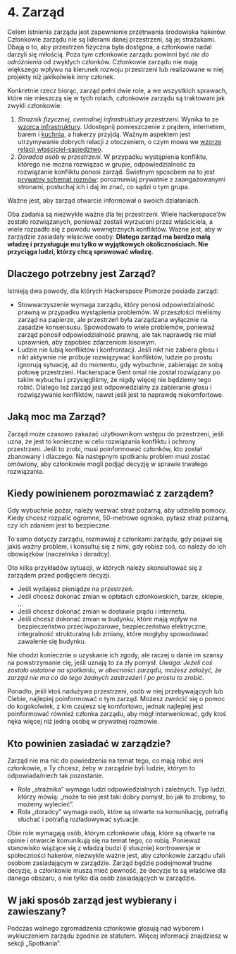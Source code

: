 # 4. Zarząd

Celem istnienia zarządu jest zapewnienie przetrwania środowiska hakerów. Członkowie zarządu nie są liderami danej przestrzeni, są jej strażakami. Dbają o to, aby przestrzeń fizyczna była dostępna, a członkowie nadal darzyli się miłością. Poza tym członkowie zarządu powinni być *nie do odróżnienia* od zwykłych członków. Członkowie zarządu nie mają większego wpływu na kierunek rozwoju przestrzeni lub realizowane w niej projekty niż jakikolwiek inny członek.

Konkretnie rzecz biorąc, zarząd pełni dwie role, a we wszystkich sprawach, które nie mieszczą się w tych rolach, członkowie zarządu są traktowani jak zwykli członkowie.

1. *Strażnik fizycznej, centralnej infrastruktury przestrzeni.* Wynika to ze [wzorca infrastruktury](https://wiki.hackerspaces.org/The_Infrastructure_Pattern). Udostępnij pomieszczenie z prądem, internetem, barem i [kuchnią](https://wiki.hackerspaces.org/The_Kitchen_Pattern), a hakerzy przyjdą. Ważnym aspektem jest utrzymywanie dobrych relacji z otoczeniem, o czym mowa we [wzorze relacji właściciel-sąsiedztwo](https://wiki.hackerspaces.org/The_Landlord_and_Neighborhood_Pattern).
2. *Doradca osób w przestrzeni.* W przypadku wystąpienia konfliktu, którego nie można rozwiązać w grupie, odpowiedzialność za rozwiązanie konfliktu ponosi zarząd. Świetnym sposobem na to jest [prywatny schemat rozmów](https://wiki.hackerspaces.org/The_Private_Talk_Pattern): porozmawiaj prywatnie z zaangażowanymi stronami, posłuchaj ich i daj im znać, co sądzi o tym grupa.

Ważne jest, aby zarząd otwarcie informował o swoich działaniach.

Oba zadania są niezwykle ważne dla tej przestrzeni. Wiele hackerspace’ów zostało rozwiązanych, ponieważ zostali wyrzuceni przez właściciela, a wiele rozpadło się z powodu wewnętrznych konfliktów. Ważne jest, aby w zarządzie zasiadały właściwe osoby. **Dlatego zarząd ma bardzo małą władzę i przysługuje mu tylko w wyjątkowych okolicznościach. Nie przyciąga ludzi, którzy chcą sprawować władzę.**

## Dlaczego potrzebny jest Zarząd?

Istnieją dwa powody, dla których Hackerspace Pomorze posiada zarząd:

- Stowwarzyszenie wymaga zarządu, który ponosi odpowiedzialność prawną w przypadku wystąpienia problemów. W przeszłości mieliśmy zarząd na papierze, ale przestrzeń była zarządzana wyłącznie na zasadzie konsensusu. Spowodowało to wiele problemów, ponieważ zarząd ponosił odpowiedzialność prawną, ale tak naprawdę nie miał uprawnień, aby zapobiec zdarzeniom losowym.
- Ludzie nie lubią konfliktów i konfrontacji. Jeśli nikt nie zabiera głosu i nikt aktywnie nie próbuje rozwiązywać konfliktów, ludzie po prostu ignorują sytuację, aż do momentu, gdy wybuchnie, zabierając ze sobą połowę przestrzeni. Hackerspace Gent omal nie został rozwiązany po takim wybuchu i przysięgliśmy, że nigdy więcej nie będziemy tego robić. Dlatego też zarząd jest odpowiedzialny za zabieranie głosu i rozwiązywanie konfliktów, nawet jeśli jest to naprawdę niekomfortowe.

## Jaką moc ma Zarząd?

Zarząd może czasowo zakazać użytkownikom wstępu do przestrzeni, jeśli uzna, że ​​jest to konieczne w celu rozwiązania konfliktu i ochrony przestrzeni. Jeśli to zrobi, musi poinformować członków, kto został zbanowany i dlaczego. Na następnym spotkaniu problem musi zostać omówiony, aby członkowie mogli podjąć decyzję w sprawie trwałego rozwiązania.

## Kiedy powinienem porozmawiać z zarządem?

Gdy wybuchnie pożar, należy wezwać straż pożarną, aby udzieliła pomocy. Kiedy chcesz rozpalić ogromne, 50-metrowe ognisko, pytasz straż pożarną, czy ich zdaniem jest to bezpieczne.

To samo dotyczy zarządu, rozmawiaj z członkami zarządu, gdy pojawi się jakiś ważny problem, i konsultuj się z nimi, gdy robisz coś, co należy do ich obowiązków (naczelnika i doradcy).

Oto kilka przykładów sytuacji, w których należy skonsultować się z zarządem przed podjęciem decyzji.

- Jeśli wydajesz pieniądze na przestrzeń.
- Jeśli chcesz dokonać zmian w opłatach członkowskich, barze, sklepie, ...
- Jeśli chcesz dokonać zmian w dostawie prądu i internetu.
- Jeśli chcesz dokonać zmian w budynku, które mają wpływ na bezpieczeństwo przeciwpożarowe, bezpieczeństwo elektryczne, integralność strukturalną lub zmiany, które mogłyby spowodować zawalenie się budynku.

Nie chodzi koniecznie o uzyskanie ich zgody, ale raczej o danie im szansy na powstrzymanie cię, jeśli uznają to za zły pomysł. *Uwaga: Jeżeli coś zostało ustalone na spotkaniu, w obecności zarządu, możesz założyć, że zarząd nie ma co do tego żadnych zastrzeżeń i po prostu to zrobić.*

Ponadto, jeśli ktoś nadużywa przestrzeni, osób w niej przebywających lub Ciebie, najlepiej poinformować o tym zarząd. Możesz zwrócić się o pomoc do kogokolwiek, z kim czujesz się komfortowo, jednak najlepiej jest poinformować również członka zarządu, aby mógł interweniować, gdy ktoś nęka więcej niż jedną osobę w prywatnej rozmowie.

## Kto powinien zasiadać w zarządzie?

Zarząd nie ma nic do powiedzenia na temat tego, co mają robić inni członkowie, a Ty chcesz, żeby w zarządzie byli ludzie, którym to odpowiada/niech tak pozostanie.

- Rola „strażnika” wymaga ludzi odpowiedzialnych i zależnych. Typ ludzi, którzy mówią: „może to nie jest taki dobry pomysł, bo jak to zrobimy, to możemy wylecieć”.
- Rola „doradcy” wymaga osób, które są otwarte na komunikację, potrafią słuchać i potrafią rozładowywać sytuacje.

Obie role wymagają osób, którym członkowie ufają, które są otwarte na opinie i otwarcie komunikują się na temat tego, co robią. Ponieważ stanowisko wiążące się z władzą budzi (i słusznie) kontrowersje w społeczności hakerów, niezwykle ważne jest, aby członkowie zarządu ufali osobom zasiadającym w zarządzie. Zarząd będzie podejmował trudne decyzje, a członkowie muszą mieć pewność, że decyzje te są właściwe dla danego obszaru, a nie tylko dla osób zasiadających w zarządzie.

## W jaki sposób zarząd jest wybierany i zawieszany?

Podczas walnego zgromadzenia członkowie głosują nad wyborem i wykluczeniem zarządu zgodnie ze statutem. Więcej informacji znajdziesz w sekcji „Spotkania”.